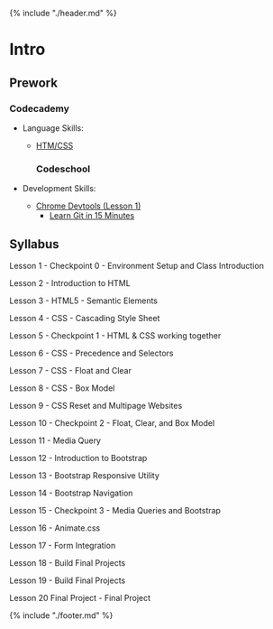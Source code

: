 {% include "./header.md" %}

# Intro

## Prework

### Codecademy

* Language Skills:
  * [HTM/CSS](https://www.codecademy.com/learn/web)
    ### Codeschool


* Development Skills:
  * [Chrome Devtools \(Lesson 1\)](https://www.codeschool.com/courses/discover-devtools)
    * [Learn Git in 15 Minutes](https://try.github.io/levels/1/challenges/1)




## Syllabus

Lesson 1 - Checkpoint 0 - Environment Setup and Class Introduction

Lesson 2 - Introduction to HTML

Lesson 3 - HTML5 - Semantic Elements

Lesson 4 - CSS - Cascading Style Sheet

Lesson 5 - Checkpoint 1 - HTML & CSS working together

Lesson 6 - CSS - Precedence and Selectors

Lesson 7 - CSS - Float and Clear

Lesson 8 - CSS - Box Model

Lesson 9 - CSS Reset and Multipage Websites

Lesson 10 - Checkpoint 2 - Float, Clear, and Box Model

Lesson 11 - Media Query

Lesson 12 - Introduction to Bootstrap

Lesson 13 - Bootstrap Responsive Utility

Lesson 14 - Bootstrap Navigation

Lesson 15 - Checkpoint 3 - Media Queries and Bootstrap

Lesson 16 - Animate.css

Lesson 17 - Form Integration

Lesson 18 - Build Final Projects

Lesson 19 - Build Final Projects

Lesson 20 Final Project - Final Project

{% include "./footer.md" %}
